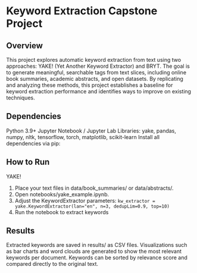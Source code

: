 # Keyword Extraction Capstone Project

## Overview
This project explores automatic keyword extraction from text using two approaches: YAKE! (Yet Another Keyword Extractor) and BRYT. The goal is to generate meaningful, searchable tags from text slices, including online book summaries, academic abstracts, and open datasets. By replicating and analyzing these methods, this project establishes a baseline for keyword extraction performance and identifies ways to improve on existing techniques.

## Dependencies
Python 3.9+
Jupyter Notebook / Jupyter Lab
Libraries: yake, pandas, numpy, nltk, tensorflow, torch, matplotlib, scikit-learn
Install all dependencies via pip:

## How to Run
YAKE!
1. Place your text files in data/book_summaries/ or data/abstracts/.
2. Open notebooks/yake_example.ipynb.
3. Adjust the KeywordExtractor parameters:
`kw_extractor = yake.KeywordExtractor(lan="en", n=3, dedupLim=0.9, top=10)`
4. Run the notebook to extract keywords

## Results
Extracted keywords are saved in results/ as CSV files.
Visualizations such as bar charts and word clouds are generated to show the most relevant keywords per document.
Keywords can be sorted by relevance score and compared directly to the original text.
